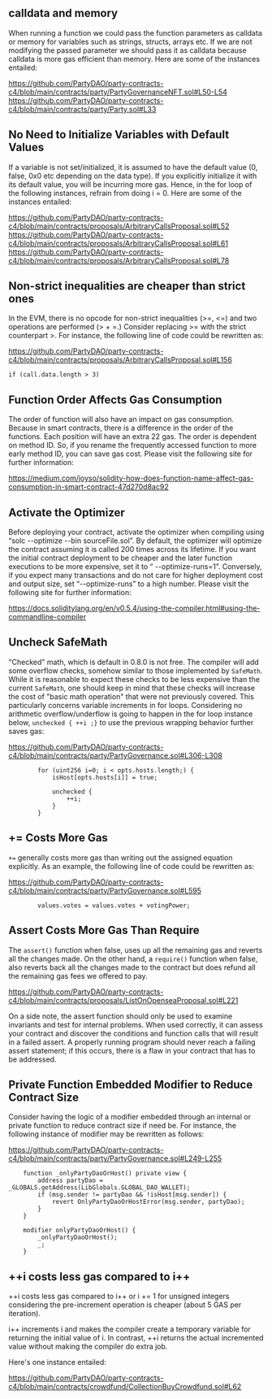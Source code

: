 ## calldata and memory
When running a function we could pass the function parameters as calldata or memory for variables such as strings, structs, arrays etc. If we are not modifying the passed parameter we should pass it as calldata because calldata is more gas efficient than memory. Here are some of the instances entailed:

https://github.com/PartyDAO/party-contracts-c4/blob/main/contracts/party/PartyGovernanceNFT.sol#L50-L54
https://github.com/PartyDAO/party-contracts-c4/blob/main/contracts/party/Party.sol#L33

## No Need to Initialize Variables with Default Values
If a variable is not set/initialized, it is assumed to have the default value (0, false, 0x0 etc depending on the data type). If you explicitly initialize it with its default value, you will be incurring more gas. Hence, in the for loop of the following instances, refrain from doing i = 0. Here are some of the instances entailed:

https://github.com/PartyDAO/party-contracts-c4/blob/main/contracts/proposals/ArbitraryCallsProposal.sol#L52
https://github.com/PartyDAO/party-contracts-c4/blob/main/contracts/proposals/ArbitraryCallsProposal.sol#L61
https://github.com/PartyDAO/party-contracts-c4/blob/main/contracts/proposals/ArbitraryCallsProposal.sol#L78

## Non-strict inequalities are cheaper than strict ones
In the EVM, there is no opcode for non-strict inequalities (>=, <=) and two operations are performed (> + =.) Consider replacing >= with the strict counterpart >. For instance, the following line of code could be rewritten as:

https://github.com/PartyDAO/party-contracts-c4/blob/main/contracts/proposals/ArbitraryCallsProposal.sol#L156

```
if (call.data.length > 3)
```
## Function Order Affects Gas Consumption
The order of function will also have an impact on gas consumption. Because in smart contracts, there is a difference in the order of the functions. Each position will have an extra 22 gas. The order is dependent on method ID. So, if you rename the frequently accessed function to more early method ID, you can save gas cost. Please visit the following site for further information:

https://medium.com/joyso/solidity-how-does-function-name-affect-gas-consumption-in-smart-contract-47d270d8ac92

## Activate the Optimizer
Before deploying your contract, activate the optimizer when compiling using “solc --optimize --bin sourceFile.sol”. By default, the optimizer will optimize the contract assuming it is called 200 times across its lifetime. If you want the initial contract deployment to be cheaper and the later function executions to be more expensive, set it to “ --optimize-runs=1”. Conversely, if you expect many transactions and do not care for higher deployment cost and output size, set “--optimize-runs” to a high number. Please visit the following site for further information:

https://docs.soliditylang.org/en/v0.5.4/using-the-compiler.html#using-the-commandline-compiler

## Uncheck SafeMath
"Checked" math, which is default in 0.8.0 is not free. The compiler will add some overflow checks, somehow similar to those implemented by `SafeMath`. While it is reasonable to expect these checks to be less expensive than the current `SafeMath`, one should keep in mind that these checks will increase the cost of "basic math operation" that were not previously covered. This particularly concerns variable increments in for loops. Considering no arithmetic overflow/underflow is going to happen in the for loop instance below, `unchecked { ++i ;}` to use the previous wrapping behavior further saves gas:

https://github.com/PartyDAO/party-contracts-c4/blob/main/contracts/party/PartyGovernance.sol#L306-L308

```
        for (uint256 i=0; i < opts.hosts.length;) {
            isHost[opts.hosts[i]] = true;

            unchecked {
                ++i;
            }
        }
```
## += Costs More Gas
`+=` generally costs more gas than writing out the assigned equation explicitly. As an example, the following line of code could be rewritten as: 

https://github.com/PartyDAO/party-contracts-c4/blob/main/contracts/party/PartyGovernance.sol#L595

```
        values.votes = values.votes + votingPower;
```

## Assert Costs More Gas Than Require
The `assert()` function when false, uses up all the remaining gas and reverts all the changes made. On the other hand, a `require()` function when false, also reverts back all the changes made to the contract but does refund all the remaining gas fees we offered to pay.

https://github.com/PartyDAO/party-contracts-c4/blob/main/contracts/proposals/ListOnOpenseaProposal.sol#L221

On a side note, the assert function should only be used to examine invariants and test for internal problems. When used correctly, it can assess your contract and discover the conditions and function calls that will result in a failed assert. A properly running program should never reach a failing assert statement; if this occurs, there is a flaw in your contract that has to be addressed.

## Private Function Embedded Modifier to Reduce Contract Size
Consider having the logic of a modifier embedded through an internal or private function to reduce contract size if need be. For instance, the following instance of modifier may be rewritten as follows:

https://github.com/PartyDAO/party-contracts-c4/blob/main/contracts/party/PartyGovernance.sol#L249-L255

```
    function _onlyPartyDaoOrHost() private view {
        address partyDao = _GLOBALS.getAddress(LibGlobals.GLOBAL_DAO_WALLET);
        if (msg.sender != partyDao && !isHost[msg.sender]) {
            revert OnlyPartyDaoOrHostError(msg.sender, partyDao);
        }
    }

    modifier onlyPartyDaoOrHost() {
        _onlyPartyDaoOrHost();
        _;
    }
```
## ++i costs less gas compared to i++
++i costs less gas compared to i++ or i += 1 for unsigned integers considering the pre-increment operation is cheaper (about 5 GAS per iteration).

i++ increments i and makes the compiler create a temporary variable for returning the initial value of i. In contrast, ++i returns the actual incremented value without making the compiler do extra job.

Here's one instance entailed:

https://github.com/PartyDAO/party-contracts-c4/blob/main/contracts/crowdfund/CollectionBuyCrowdfund.sol#L62